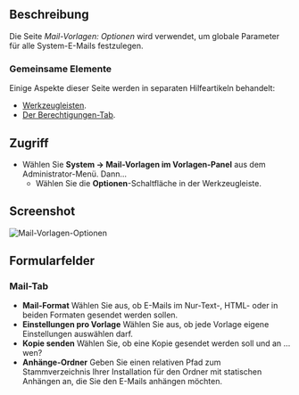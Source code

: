 <!-- Filename: Help4.x:Mail_Templates:_Options / Display title: Mail-Vorlagen: Optionen -->

## Beschreibung

Die Seite *Mail-Vorlagen: Optionen* wird verwendet, um globale Parameter 
für alle System-E-Mails festzulegen.

### Gemeinsame Elemente

Einige Aspekte dieser Seite werden in separaten Hilfeartikeln behandelt:

* [Werkzeugleisten](jdocmanual?article=help/common-elements/toolbars).
* [Der Berechtigungen-Tab](jdocmanual?article=help/common-elements/edit-permissions).

## Zugriff

- Wählen Sie **System → Mail-Vorlagen im Vorlagen-Panel** aus dem
  Administrator-Menü. Dann...
  - Wählen Sie die **Optionen**-Schaltfläche in der Werkzeugleiste.

## Screenshot

![Mail-Vorlagen-Optionen](../../../de/images/mail/mail-templates-options-mails-tab.png)

## Formularfelder

### Mail-Tab

- **Mail-Format** Wählen Sie aus, ob E-Mails im Nur-Text-, HTML- oder
  in beiden Formaten gesendet werden sollen.
- **Einstellungen pro Vorlage** Wählen Sie aus, ob jede Vorlage eigene
  Einstellungen auswählen darf.
- **Kopie senden** Wählen Sie, ob eine Kopie gesendet werden soll und an ... wen?
- **Anhänge-Ordner** Geben Sie einen relativen Pfad zum Stammverzeichnis 
  Ihrer Installation für den Ordner mit statischen Anhängen an, die Sie 
  den E-Mails anhängen möchten.